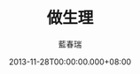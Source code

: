 ---
issue: 47
title: 做生理
author: 藍春瑞
date: 2013-11-28T00:00:00.000+08:00
topic: 新知
difficulty: 3
wikidata: Q98095386
wikidata_link: https://www.wikidata.org/wiki/Q98095386
---